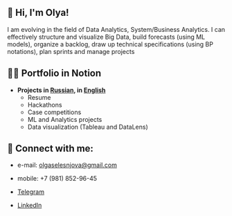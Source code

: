 <h2> 💜 Hi, I'm Olya! </h2>
    
I am evolving in the field of Data Analytics, System/Business Analytics. I can effectively structure and visualize Big Data, build forecasts (using ML models), organize a backlog, draw up technical specifications (using BP notations), plan sprints and manage projects

<h2> 👨‍💻 Portfolio in Notion </h2>

- <b> Projects in [Russian](https://www.notion.so/9384672a0aa44d04a34ce88259a34c99), in [English](https://www.notion.so/Portfolio-Olga-Selezneva-64a8000a32444061adaf71472009b73a) </b>
    - Resume
    - Hackathons 
    - Case competitions 
    - ML and Analytics projects
    - Data visualization (Tableau and DataLens)

<h2> 🤳 Connect with me:</h2>
    
- e-mail: olgaselesnjova@gmail.com
    
- mobile: +7 (981) 852-96-45
    
- [Telegram](https://t.me/olgaselesnjova)
    
- [LinkedIn](https://linkedin.com/in/olgaselesnjova)
